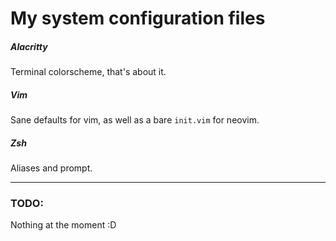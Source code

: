 # My system configuration files

##### Alacritty
Terminal colorscheme, that's about it.

##### Vim
Sane defaults for vim, as well as a bare `init.vim` for neovim.

##### Zsh
Aliases and prompt.

---
### TODO:

Nothing at the moment :D

